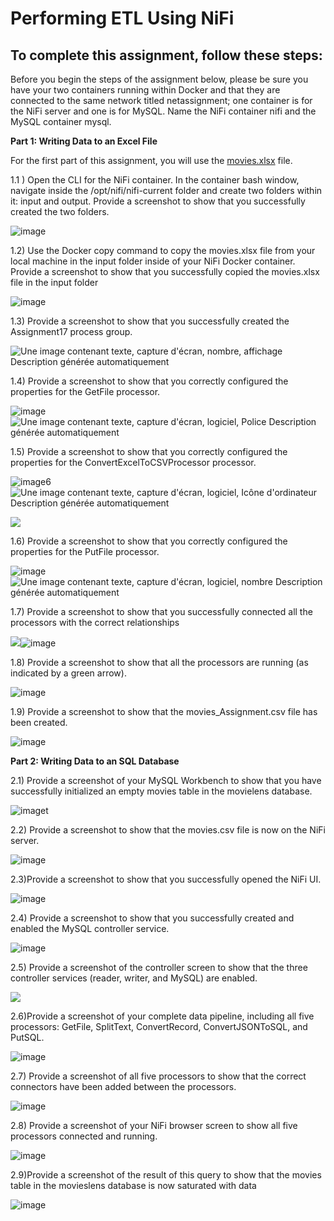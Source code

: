 # Performing ETL Using NiFi
## To complete this assignment, follow these steps:

Before you begin the steps of the assignment below, please be sure you have your two containers running within Docker and that they are connected to the same network titled netassignment; one container is for the NiFi server and one is for MySQL. Name the NiFi container nifi and the MySQL container mysql.


**Part 1: Writing Data to an Excel File**

For the first part of this assignment, you will use the [movies.xlsx](movies.xlsx) file.

1.1 \) Open the CLI for the NiFi container. In the container bash window, navigate inside the /opt/nifi/nifi-current folder and create two folders within it: input and output. Provide a screenshot to show that you successfully created the two folders.

![image](picture/image1.png)

1.2\) Use the Docker copy command to copy the movies.xlsx file from your local machine in the input folder inside of your NiFi Docker container. Provide a screenshot to show that you successfully copied the movies.xlsx file in the input folder

![image](picture/image2.png)

1.3\) Provide a screenshot to show that you successfully created the Assignment17 process group.  

![Une image contenant texte, capture d'écran, nombre, affichage
Description générée
automatiquement](picture/image3.png)

1.4\) Provide a screenshot to show that you correctly configured the properties for the GetFile processor.  

![image](picture/image4.png)![Une image contenant texte, capture
d'écran, logiciel, Police Description générée
automatiquement](picture/image5.png)


1.5\) Provide a screenshot to show that you correctly configured the properties for the ConvertExcelToCSVProcessor processor.

![image6](picture/image6.png)![Une image contenant texte, capture
d'écran, logiciel, Icône d'ordinateur Description générée
automatiquement](picture/image7.png)

![](picture/image8.png)

1.6\) Provide a screenshot to show that you correctly configured the properties for the PutFile processor.

![image](picture/image9.png)![Une image contenant texte, capture
d'écran, logiciel, nombre Description générée
automatiquement](picture/image10.png)

1.7\) Provide a screenshot to show that you successfully connected all the processors with the correct relationships  

![](picture/image11.png)![image](picture/image12.png)



1.8\) Provide a screenshot to show that all the processors are running (as indicated by a green arrow).  

![image](picture/image13.png)

1.9\) Provide a screenshot to show that the movies_Assignment.csv file has been created.

![image](picture/image14.png)



**Part 2: Writing Data to an SQL Database**

2.1\) Provide a screenshot of your MySQL Workbench to show that you have successfully initialized an empty movies table in the movielens database.  

![imaget](picture/image15.png)

2.2\) Provide a screenshot to show that the movies.csv file is now on the NiFi server.  

![image](picture/image16.png)

2.3\)Provide a screenshot to show that you successfully opened the NiFi UI.  

![image](picture/image17.png)

2.4\) Provide a screenshot to show that you successfully created and enabled the MySQL controller service.  

![image](picture/image18.png)

2.5\) Provide a screenshot of the controller screen to show that the three controller services (reader, writer, and MySQL) are enabled.  

![](picture/image19.png)

2.6\)Provide a screenshot of your complete data pipeline, including all five processors: GetFile, SplitText, ConvertRecord, ConvertJSONToSQL, and PutSQL.  

![image](picture/image20.png)

2.7\) Provide a screenshot of all five processors to show that the correct connectors have been added between the processors.  

![image](picture/image21.png)

2.8\) Provide a screenshot of your NiFi browser screen to show all five processors connected and running.

![image](picture/image22.png)

2.9\)Provide a screenshot of the result of this query to show that the movies table in the movieslens database is now saturated with data

![image](picture/image23.png)
